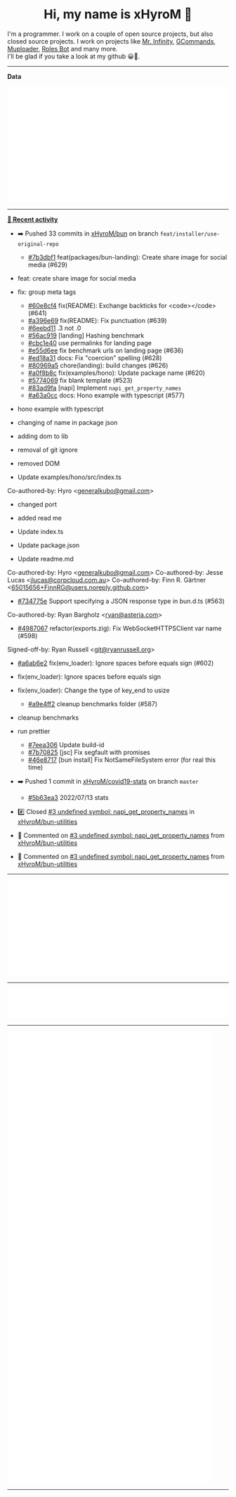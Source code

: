 <p align="center">
    <!-- <img src="https://avatars.githubusercontent.com/u/56601352" width="192" alt="hyro's pfp" /> -->
    <h1 align="center">Hi, my name is xHyroM 👋</h1>
</p>

I'm a programmer. I work on a couple of open source projects, but also closed source projects. I work on projects like [Mr. Infinity](https://discord.com/oauth2/authorize?client_id=720321585625694239&scope=bot%20applications.commands&permissions=8&redirect_uri=https://blobs.gq/imanager&prompt=consent&response_type=code), [GCommands](https://github.com/Garlic-Team/GCommands), [Muploader](https://github.com/xHyroM/Muploder), [Roles Bot](https://github.com/xHyroM/roles-bot) and many more.  
I'll be glad if you take a look at my github 😀👀.

___
**Data**

<img src="https://github.com/xHyroM/xHyroM/blob/master/.cache/base.svg">

___

**[📰 Recent activity](https://github.com/xHyroM)**
* ➡️ Pushed 33 commits in [xHyroM/bun](https://github.com/xHyroM/bun) on branch `feat/installer/use-original-repo`
  * [#7b3dbf1](https://github.com/xHyroM/bun/commit/7b3dbf1) feat(packages/bun-landing): Create share image for social media (#629)

* feat: create share image for social media

* fix: group meta tags
  * [#60e8cf4](https://github.com/xHyroM/bun/commit/60e8cf4) fix(README): Exchange backticks for &lt;code&gt;&lt;/code&gt; (#641)
  * [#a396e69](https://github.com/xHyroM/bun/commit/a396e69) fix(README): Fix punctuation (#639)
  * [#6eebd11](https://github.com/xHyroM/bun/commit/6eebd11) .3 not .0
  * [#56ac919](https://github.com/xHyroM/bun/commit/56ac919) [landing] Hashing benchmark
  * [#cbc1e40](https://github.com/xHyroM/bun/commit/cbc1e40) use permalinks for landing page
  * [#e55d6ee](https://github.com/xHyroM/bun/commit/e55d6ee) fix benchmark urls on landing page (#636)
  * [#ed18a31](https://github.com/xHyroM/bun/commit/ed18a31) docs: Fix &#34;coercion&#34; spelling (#628)
  * [#80969a5](https://github.com/xHyroM/bun/commit/80969a5) chore(landing): build changes (#626)
  * [#a0f8b8c](https://github.com/xHyroM/bun/commit/a0f8b8c) fix(examples/hono): Update package name (#620)
  * [#5774069](https://github.com/xHyroM/bun/commit/5774069) fix blank template (#523)
  * [#83ad9fa](https://github.com/xHyroM/bun/commit/83ad9fa) [napi] Implement `napi_get_property_names`
  * [#a63a0cc](https://github.com/xHyroM/bun/commit/a63a0cc) docs: Hono example with typescript (#577)

* hono example with typescript

* changing of name in package json

* adding dom to lib

* removal of git ignore

* removed DOM

* Update examples/hono/src/index.ts

Co-authored-by: Hyro &lt;generalkubo@gmail.com&gt;

* changed port

* added read me

* Update index.ts

* Update package.json

* Update readme.md

Co-authored-by: Hyro &lt;generalkubo@gmail.com&gt;
Co-authored-by: Jesse Lucas &lt;jlucas@corpcloud.com.au&gt;
Co-authored-by: Finn R. Gärtner &lt;65015656+FinnRG@users.noreply.github.com&gt;
  * [#734775e](https://github.com/xHyroM/bun/commit/734775e) Support specifying a JSON response type in bun.d.ts (#563)

Co-authored-by: Ryan Bargholz &lt;ryan@asteria.com&gt;
  * [#4987067](https://github.com/xHyroM/bun/commit/4987067) refactor(exports.zig): Fix WebSocketHTTPSClient var name (#598)

Signed-off-by: Ryan Russell &lt;git@ryanrussell.org&gt;
  * [#a6ab6e2](https://github.com/xHyroM/bun/commit/a6ab6e2) fix(env_loader): Ignore spaces before equals sign (#602)

* fix(env_loader): Ignore spaces before equals sign

* fix(env_loader): Change the type of key_end to usize
  * [#a9e4ff2](https://github.com/xHyroM/bun/commit/a9e4ff2) cleanup benchmarks folder (#587)

* cleanup benchmarks

* run prettier
  * [#7eea306](https://github.com/xHyroM/bun/commit/7eea306) Update build-id
  * [#7b70825](https://github.com/xHyroM/bun/commit/7b70825) [jsc] Fix segfault with promises
  * [#46e8717](https://github.com/xHyroM/bun/commit/46e8717) [bun install] Fix NotSameFileSystem error (for real this time)
* ➡️ Pushed 1 commit in [xHyroM/covid19-stats](https://github.com/xHyroM/covid19-stats) on branch `master`
  * [#5b63ea3](https://github.com/xHyroM/covid19-stats/commit/5b63ea3) 2022/07/13 stats
* #️⃣ Closed [#3 undefined symbol: napi_get_property_names](https://github.com/xHyroM/bun-utilities/issues/3) in [xHyroM/bun-utilities](https://github.com/xHyroM/bun-utilities)
* 💬 Commented on [#3 undefined symbol: napi_get_property_names](https://github.com/xHyroM/bun-utilities/issues/3) from [xHyroM/bun-utilities](https://github.com/xHyroM/bun-utilities)
* 💬 Commented on [#3 undefined symbol: napi_get_property_names](https://github.com/xHyroM/bun-utilities/issues/3) from [xHyroM/bun-utilities](https://github.com/xHyroM/bun-utilities)


___

<img src="https://github.com/xHyroM/xHyroM/blob/master/.cache/isocalendar.svg">

___

<img src="https://github.com/xHyroM/xHyroM/blob/master/.cache/languages.svg">

___

<img src="https://github.com/xHyroM/xHyroM/blob/master/.cache/achievements.svg">

___
